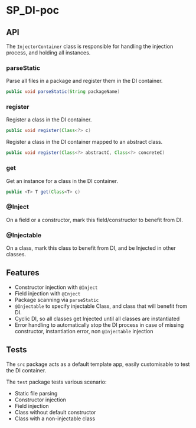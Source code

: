 # SP_DI-poc

## API

The `InjectorContainer` class is responsible for handling the injection process, and holding all instances.  

### parseStatic

Parse all files in a package and register them in the DI container.

```java
public void parseStatic(String packageName)
```

### register

Register a class in the DI container.

```java
public void register(Class<?> c)
```

Register a class in the DI container mapped to an abstract class.

```java
public void register(Class<?> abstractC, Class<?> concreteC)
```

### get

Get an instance for a class in the DI container.

```java
public <T> T get(Class<T> c)
```

### @Inject

On a field or a constructor, mark this field/constructor to benefit from DI.

### @Injectable

On a class, mark this class to benefit from DI, and be Injected in other classes.

## Features

- Constructor injection with `@Inject`
- Field injection with `@Inject`
- Package scanning via `parseStatic`
- `@Injectable` to specify injectable Class, and class that will benefit from DI. 
- Cyclic DI, so all classes get Injected until all classes are instantiated
- Error handling to automatically stop the DI process in case of missing constructor, instantiation error, non `@Injectable` injection

## Tests

The `src` package acts as a default template app, easily customisable to test the DI container.

The `test` package tests various scenario:
- Static file parsing
- Constructor injection
- Field injection
- Class without default constructor
- Class with a non-injectable class